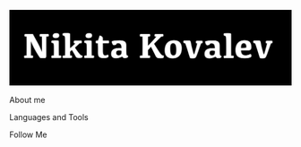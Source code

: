 ![Header](https://github.com/PassPuff/PassPuff/blob/main/assets/nk.jpg)

About me

Languages and Tools

Follow Me